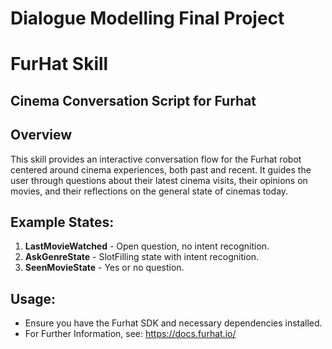 # Dialogue Modelling Final Project

# FurHat Skill
## Cinema Conversation Script for Furhat

## Overview
This skill provides an interactive conversation flow for the Furhat robot centered around cinema experiences, both past and recent. It guides the user through questions about their latest cinema visits, their opinions on movies, and their reflections on the general state of cinemas today.

## Example States:

1. **LastMovieWatched** - Open question, no intent recognition.
2. **AskGenreState** - SlotFilling state with intent recognition.
3. **SeenMovieState** - Yes or no question.

## Usage:

- Ensure you have the Furhat SDK and necessary dependencies installed.
- For Further Information, see: https://docs.furhat.io/



